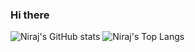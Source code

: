### Hi there
<!-- ![visitors](https://visitor-badge.glitch.me/badge?page_id=nirajpdn.visitor-badge) -->

![Niraj's GitHub stats](https://github-readme-stats.vercel.app/api?username=nirajpdn&show_icons=true&theme=tokyonight)
![Niraj's Top Langs](https://github-readme-stats.vercel.app/api/top-langs/?username=anuraghazra&layout=compact&theme=tokyonight)
<!-- ![Top Langs](https://github-readme-stats.vercel.app/api/top-langs/?username=nirajpdn&layout=compact) -->
<!--
**nirajpdn/nirajpdn** is a ✨ _special_ ✨ repository because its `README.md` (this file) appears on your GitHub profile.

Here are some ideas to get you started:

- 🔭 I’m currently working on ...
- 🌱 I’m currently learning ...
- 👯 I’m looking to collaborate on ...
- 🤔 I’m looking for help with ...
- 💬 Ask me about ...
- 📫 How to reach me: ...
- 😄 Pronouns: ...
- ⚡ Fun fact: ...
-->
